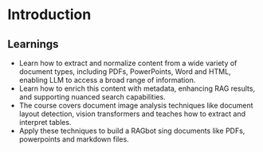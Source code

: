 # Introduction

## Learnings

- Learn how to extract and normalize content from a wide variety of document types, including PDFs, PowerPoints, Word and HTML, enabling LLM to access a broad range of information.
- Learn how to enrich this content with metadata, enhancing RAG results, and supporting nuanced search capabilities.
- The course covers document image analysis techniques like document layout detection, vision transformers and teaches how to extract and interpret tables.
- Apply these techniques to build a RAGbot sing documents like PDFs, powerpoints and markdown files.
